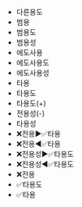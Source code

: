 - 다른용도
- 범용
- 범용도
- 범용성
- 에도사용
- 에도사용도
- 에도사용성
- 타용
- 타용도
- 타용도(+)
- 전용성(-)
- 타용성
- ❌전용▶️✅타용
- ❌전용◀️✅타용
- ❌전용성▶️✅타용도
- ❌전용성◀️✅타용도
- ❌전용
- ✅타용도
- ✅타용